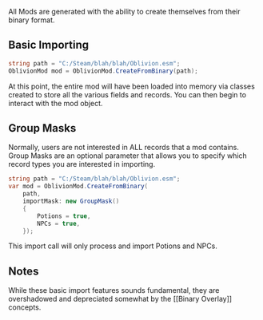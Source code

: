 All Mods are generated with the ability to create themselves from their binary format.
## Basic Importing
```cs
string path = "C:/Steam/blah/blah/Oblivion.esm";
OblivionMod mod = OblivionMod.CreateFromBinary(path);
```
At this point, the entire mod will have been loaded into memory via classes created to store all the various fields and records.   You can then begin to interact with the mod object.  

## Group Masks
Normally, users are not interested in ALL records that a mod contains.  Group Masks are an optional parameter that allows you to specify which record types you are interested in importing.
```cs
string path = "C:/Steam/blah/blah/Oblivion.esm";
var mod = OblivionMod.CreateFromBinary(
    path,
    importMask: new GroupMask()
    {
        Potions = true,
        NPCs = true,
    }); 
```
This import call will only process and import Potions and NPCs.

## Notes
While these basic import features sounds fundamental, they are overshadowed and depreciated somewhat by the [[Binary Overlay]] concepts.